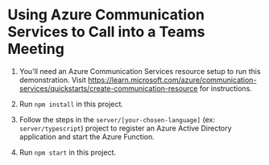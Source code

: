 # Using Azure Communication Services to Call into a Teams Meeting

1. You'll need an Azure Communication Services resource setup to run this demonstration. Visit https://learn.microsoft.com/azure/communication-services/quickstarts/create-communication-resource for instructions.

1. Run `npm install` in this project.

1. Follow the steps in the `server/[your-chosen-language]` (ex: `server/typescript`) project to register an Azure Active Directory application and start the Azure Function.

1. Run `npm start` in this project.